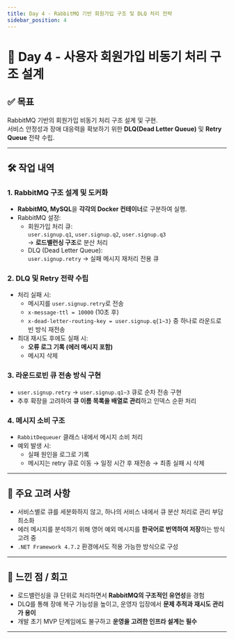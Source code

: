 ```yaml
---
title: Day 4 - RabbitMQ 기반 회원가입 구조 및 DLQ 처리 전략
sidebar_position: 4
---
```


# 🧪 Day 4 - 사용자 회원가입 비동기 처리 구조 설계

## ✅ 목표
RabbitMQ 기반의 회원가입 비동기 처리 구조 설계 및 구현.  
서비스 안정성과 장애 대응력을 확보하기 위한 **DLQ(Dead Letter Queue)** 및 **Retry Queue** 전략 수립.

---

## 🛠️ 작업 내역

### 1. RabbitMQ 구조 설계 및 도커화
- **RabbitMQ, MySQL**을 **각각의 Docker 컨테이너**로 구분하여 실행.
- RabbitMQ 설정:
  - 회원가입 처리 큐:  
    `user.signup.q1`, `user.signup.q2`, `user.signup.q3`  
    → **로드밸런싱 구조**로 분산 처리
  - DLQ (Dead Letter Queue):  
    `user.signup.retry` → 실패 메시지 재처리 전용 큐

### 2. DLQ 및 Retry 전략 수립
- 처리 실패 시:
  - 메시지를 `user.signup.retry`로 전송
  - `x-message-ttl = 10000` (10초 후)
  - `x-dead-letter-routing-key = user.signup.q{1~3}` 중 하나로 라운드로빈 방식 재전송
- 최대 재시도 후에도 실패 시:
  - **오류 로그 기록 (에러 메시지 포함)**
  - 메시지 삭제

### 3. 라운드로빈 큐 전송 방식 구현
- `user.signup.retry` → `user.signup.q1~3` 큐로 순차 전송 구현
- 추후 확장을 고려하여 **큐 이름 목록을 배열로 관리**하고 인덱스 순환 처리

### 4. 메시지 소비 구조
- `RabbitDequeuer` 클래스 내에서 메시지 소비 처리
- 예외 발생 시:
  - 실패 원인을 로그로 기록
  - 메시지는 retry 큐로 이동 → 일정 시간 후 재전송 → 최종 실패 시 삭제

---

## 📌 주요 고려 사항

- 서비스별로 큐를 세분화하지 않고, 하나의 서비스 내에서 큐 분산 처리로 관리 부담 최소화
- 에러 메시지를 분석하기 위해 영어 예외 메시지를 **한국어로 번역하여 저장**하는 방식 고려 중
- `.NET Framework 4.7.2` 환경에서도 적용 가능한 방식으로 구성

---

## 🧠 느낀 점 / 회고

- 로드밸런싱을 큐 단위로 처리하면서 **RabbitMQ의 구조적인 유연성**을 경험
- DLQ를 통해 장애 복구 가능성을 높이고, 운영자 입장에서 **문제 추적과 재시도 관리가 용이**
- 개발 초기 MVP 단계임에도 불구하고 **운영을 고려한 인프라 설계는 필수**

---

